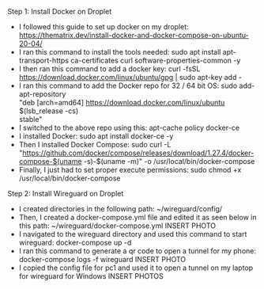Step 1: Install Docker on Droplet
  - I followed this guide to set up docker on my droplet: https://thematrix.dev/install-docker-and-docker-compose-on-ubuntu-20-04/
  - I ran this command to install the tools needed: sudo apt install apt-transport-https ca-certificates curl software-properties-common -y
  - I then ran this command to add a docker key: curl -fsSL https://download.docker.com/linux/ubuntu/gpg | sudo apt-key add -
  - I ran this command to add the Docker repo for 32 / 64 bit OS: sudo add-apt-repository \
   "deb [arch=amd64] https://download.docker.com/linux/ubuntu \
   $(lsb_release -cs) \
   stable"
   - I switched to the above repo using this: apt-cache policy docker-ce
   - I installed Docker: sudo apt install docker-ce -y
   - Then I installed Docker Compose: sudo curl -L "https://github.com/docker/compose/releases/download/1.27.4/docker-compose-$(uname -s)-$(uname -m)" -o     /usr/local/bin/docker-compose
   - Finally, I just had to set proper execute permissions: sudo chmod +x /usr/local/bin/docker-compose

Step 2: Install Wireguard on Droplet
   - I created directories in the following path: ~/wireguard/config/
   - Then, I created a docker-compose.yml file and edited it as seen below in this path: ~/wireguard/docker-compose.yml
   INSERT PHOTO
   - I navigated to the wireguard directory and used this command to start wireguard: docker-compose up -d
   - I ran this command to generate a qr code to open a tunnel for my phone: docker-compose logs -f wireguard
   INSERT PHOTO
   - I copied the config file for pc1 and used it to open a tunnel on my  laptop for wireguard for Windows
   INSERT PHOTOS
